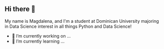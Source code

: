 ## Hi there 👋

My name is Magdalena, and I'm a student at Dominican University majoring in Data Science interest in all things Python and Data Science!

- 🔭 I’m currently working on ...
- 🌱 I’m currently learning ...
<!--
**mkozak591/mkozak591** is a ✨ _special_ ✨ repository because its `README.md` (this file) appears on your GitHub profile.

Here are some ideas to get you started:

- 🔭 I’m currently working on ...
- 🌱 I’m currently learning ...
- 👯 I’m looking to collaborate on ...
- 🤔 I’m looking for help with ...
- 💬 Ask me about ...
- 📫 How to reach me: ...
- 😄 Pronouns: ...
- ⚡ Fun fact: ...
-->
